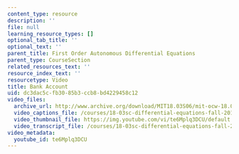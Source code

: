```yaml
---
content_type: resource
description: ''
file: null
learning_resource_types: []
optional_tab_title: ''
optional_text: ''
parent_title: First Order Autonomous Differential Equations
parent_type: CourseSection
related_resources_text: ''
resource_index_text: ''
resourcetype: Video
title: Bank Account
uid: dc3dac5c-fb30-85b3-ccb8-bd4229458c12
video_files:
  archive_url: http://www.archive.org/download/MIT18.03S06/mit-ocw-18.03-lec5-14feb2003-220k_512kb.mp4
  video_captions_file: /courses/18-03sc-differential-equations-fall-2011/381b0dd65c78561c85abd031c445b03f_te6Mplq3DCU.vtt
  video_thumbnail_file: https://img.youtube.com/vi/te6Mplq3DCU/default.jpg
  video_transcript_file: /courses/18-03sc-differential-equations-fall-2011/1487e85dfea484259eb131a1ba663c03_te6Mplq3DCU.pdf
video_metadata:
  youtube_id: te6Mplq3DCU
---
```

